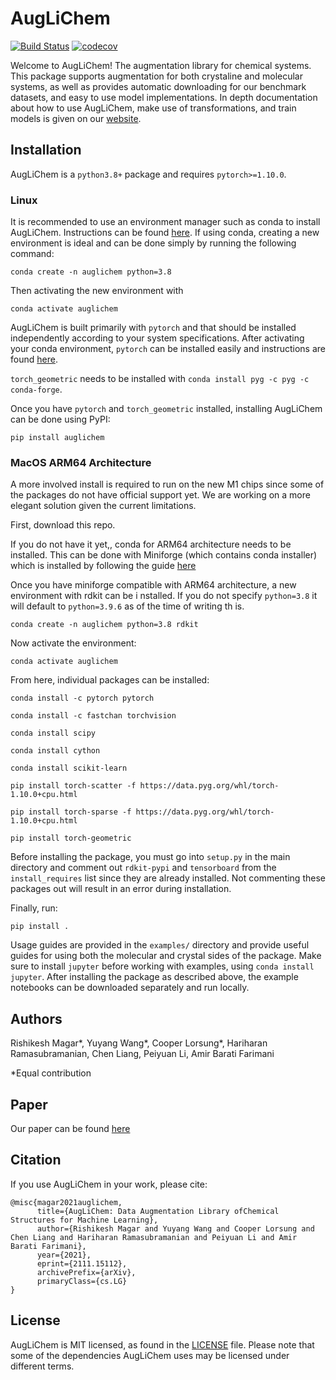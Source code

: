 # AugLiChem
[![Build Status](https://travis-ci.com/BaratiLab/AugLiChem.svg?token=JCkBR1Zx861ey4B3mNiz&branch=main)](https://travis-ci.com/BaratiLab/AugLiChem)
[![codecov](https://codecov.io/gh/BaratiLab/AugLiChem/branch/main/graph/badge.svg?token=p5hPdWXEW1)](https://codecov.io/gh/BaratiLab/AugLiChem)

Welcome to AugLiChem!
The augmentation library for chemical systems.
This package supports augmentation for both crystaline and molecular systems, as well as provides automatic downloading for our benchmark datasets, and easy to use model implementations.
In depth documentation about how to use AugLiChem, make use of transformations, and train models is given on our [website](https://baratilab.github.io/AugLiChem/).


## Installation

AugLiChem is a `python3.8+` package and requires `pytorch>=1.10.0`.

### Linux

It is recommended to use an environment manager such as conda to install AugLiChem.
Instructions can be found [here](https://conda.io/projects/conda/en/latest/user-guide/install/index.html).
If using conda, creating a new environment is ideal and can be done simply by running the following command:

`conda create -n auglichem python=3.8`

Then activating the new environment with

`conda activate auglichem`

AugLiChem is built primarily with `pytorch` and that should be installed independently according to your system specifications.
After activating your conda environment, `pytorch` can be installed easily and instructions are found [here](https://pytorch.org/).


`torch_geometric` needs to be installed with `conda install pyg -c pyg -c conda-forge`.


Once you have `pytorch` and `torch_geometric` installed, installing AugLiChem can be done using PyPI:

`pip install auglichem`


### MacOS ARM64 Architecture

A more involved install is required to run on the new M1 chips since some of the packages do not     have official support yet.
We are working on a more elegant solution given the current limitations.

First, download this repo.

If you do not have it yet,, conda for ARM64 architecture needs to be installed.
 This can be done with Miniforge (which contains conda installer) which is installed by following     the guide [here](https://github.com/conda-forge/miniforge)

Once you have miniforge compatible with ARM64 architecture, a new environment with rdkit can be i    nstalled.
If you do not specify `python=3.8` it will default to `python=3.9.6` as of the time of writing th    is.

`conda create -n auglichem python=3.8 rdkit`

Now activate the environment:

`conda activate auglichem`

From here, individual packages can be installed:

`conda install -c pytorch pytorch`

`conda install -c fastchan torchvision`

`conda install scipy`


`conda install cython`

`conda install scikit-learn`

`pip install torch-scatter -f https://data.pyg.org/whl/torch-1.10.0+cpu.html`

`pip install torch-sparse -f https://data.pyg.org/whl/torch-1.10.0+cpu.html`

`pip install torch-geometric`

Before installing the package, you must go into `setup.py` in the main directory and comment out     `rdkit-pypi` and `tensorboard` from the `install_requires` list since they are already installed.
Not commenting these packages out will result in an error during installation.

Finally, run:

`pip install .`


Usage guides are provided in the `examples/` directory and provide useful guides for using both the molecular and crystal sides of the package.
Make sure to install `jupyter` before working with examples, using `conda install jupyter`.
After installing the package as described above, the example notebooks can be downloaded separately and run locally.

## Authors

Rishikesh Magar\*, Yuyang Wang\*, Cooper Lorsung\*, Hariharan Ramasubramanian, Chen Liang, Peiyuan Li, Amir Barati Farimani

\*Equal contribution
<!-- \*Department of Mechanical Engineering, Carnegie Mellon University, Pittsburgh, PA 15213 -->

## Paper

Our paper can be found [here](https://arxiv.org/abs/2111.15112)

## Citation

If you use AugLiChem in your work, please cite:

```
@misc{magar2021auglichem,
      title={AugLiChem: Data Augmentation Library ofChemical Structures for Machine Learning}, 
      author={Rishikesh Magar and Yuyang Wang and Cooper Lorsung and Chen Liang and Hariharan Ramasubramanian and Peiyuan Li and Amir Barati Farimani},
      year={2021},
      eprint={2111.15112},
      archivePrefix={arXiv},
      primaryClass={cs.LG}
}
```

## License
AugLiChem is MIT licensed, as found in the [LICENSE](https://github.com/BaratiLab/AugLiChem/blob/main/LICENSE) file. Please note that some of the dependencies AugLiChem uses may be licensed under different terms.

